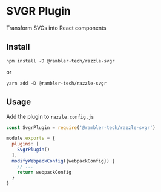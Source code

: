 # SVGR Plugin

Transform SVGs into React components

## Install

```
npm install -D @rambler-tech/razzle-svgr
```

or

```
yarn add -D @rambler-tech/razzle-svgr
```

## Usage

Add the plugin to `razzle.config.js`

```js
const SvgrPlugin = require('@rambler-tech/razzle-svgr')

module.exports = {
  plugins: [
    SvgrPlugin()
  ],
  modifyWebpackConfig({webpackConfig}) {
    // ...
    return webpackConfig
  }
}
```
